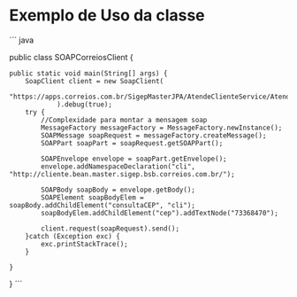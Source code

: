 # Exemplo de Uso da classe

´´´ java

public class SOAPCorreiosClient {
	
	public static void main(String[] args) {
		SoapClient client = new SoapClient(
				"https://apps.correios.com.br/SigepMasterJPA/AtendeClienteService/AtendeCliente"
				).debug(true);
		try {
			//Complexidade para montar a mensagem soap
			MessageFactory messageFactory = MessageFactory.newInstance();
	        SOAPMessage soapRequest = messageFactory.createMessage();
	        SOAPPart soapPart = soapRequest.getSOAPPart();
	        
	        SOAPEnvelope envelope = soapPart.getEnvelope();
	        envelope.addNamespaceDeclaration("cli", "http://cliente.bean.master.sigep.bsb.correios.com.br/");
	        
	        SOAPBody soapBody = envelope.getBody();
	        SOAPElement soapBodyElem = soapBody.addChildElement("consultaCEP", "cli");
	        soapBodyElem.addChildElement("cep").addTextNode("73368470");
	        
			client.request(soapRequest).send();
		}catch (Exception exc) {
			exc.printStackTrace();
		}

	}	
}
´´´